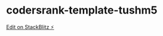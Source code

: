 # codersrank-template-tushm5

[Edit on StackBlitz ⚡️](https://stackblitz.com/edit/codersrank-template-tushm5)